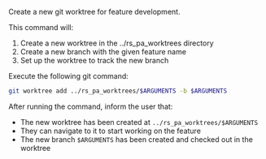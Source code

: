 Create a new git worktree for feature development.

This command will:
1. Create a new worktree in the ../rs_pa_worktrees directory
2. Create a new branch with the given feature name
3. Set up the worktree to track the new branch

Execute the following git command:
```bash
git worktree add ../rs_pa_worktrees/$ARGUMENTS -b $ARGUMENTS
```

After running the command, inform the user that:
- The new worktree has been created at `../rs_pa_worktrees/$ARGUMENTS`
- They can navigate to it to start working on the feature
- The new branch `$ARGUMENTS` has been created and checked out in the worktree